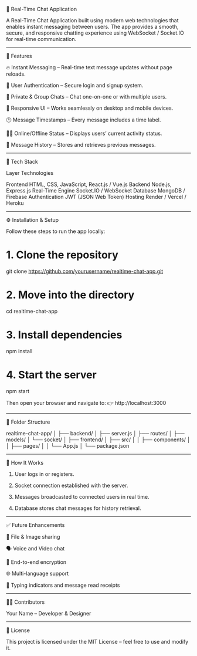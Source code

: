 💬 Real-Time Chat Application

A Real-Time Chat Application built using modern web technologies that enables instant messaging between users. The app provides a smooth, secure, and responsive chatting experience using WebSocket / Socket.IO for real-time communication.


---

🚀 Features

🔥 Instant Messaging – Real-time text message updates without page reloads.

👤 User Authentication – Secure login and signup system.

💬 Private & Group Chats – Chat one-on-one or with multiple users.

📱 Responsive UI – Works seamlessly on desktop and mobile devices.

🕒 Message Timestamps – Every message includes a time label.

🧑‍💻 Online/Offline Status – Displays users’ current activity status.

🧾 Message History – Stores and retrieves previous messages.



---

🧩 Tech Stack

Layer	Technologies

Frontend	HTML, CSS, JavaScript, React.js / Vue.js
Backend	Node.js, Express.js
Real-Time Engine	Socket.IO / WebSocket
Database	MongoDB / Firebase
Authentication	JWT (JSON Web Token)
Hosting	Render / Vercel / Heroku



---

⚙️ Installation & Setup

Follow these steps to run the app locally:

# 1. Clone the repository
git clone https://github.com/yourusername/realtime-chat-app.git

# 2. Move into the directory
cd realtime-chat-app

# 3. Install dependencies
npm install

# 4. Start the server
npm start

Then open your browser and navigate to:
👉 http://localhost:3000


---

📡 Folder Structure

realtime-chat-app/
│
├── backend/
│   ├── server.js
│   ├── routes/
│   ├── models/
│   └── socket/
│
├── frontend/
│   ├── src/
│   │   ├── components/
│   │   ├── pages/
│   │   └── App.js
│
└── package.json


---

🧠 How It Works

1. User logs in or registers.


2. Socket connection established with the server.


3. Messages broadcasted to connected users in real time.


4. Database stores chat messages for history retrieval.




---

✅ Future Enhancements

📸 File & Image sharing

🗣️ Voice and Video chat

🔐 End-to-end encryption

🌐 Multi-language support

👥 Typing indicators and message read receipts



---

🧑‍💼 Contributors

Your Name – Developer & Designer



---

📝 License

This project is licensed under the MIT License – feel free to use and modify it.
